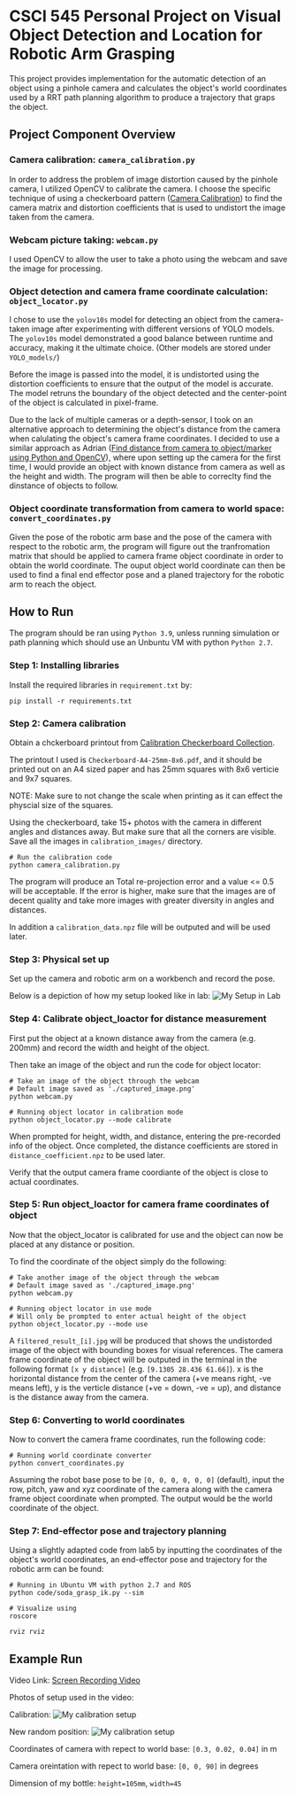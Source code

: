 # CSCI 545 Personal Project on Visual Object Detection and Location for Robotic Arm Grasping

This project provides implementation for the automatic detection of an object using a pinhole camera and calculates the object's world coordinates used by a RRT path planning algorithm to produce a trajectory that graps the object.

## Project Component Overview

### Camera calibration: `camera_calibration.py`

In order to address the problem of image distortion caused by the pinhole camera, I utilized OpenCV to calibrate the camera. I choose the specific technique of using a checkerboard pattern ([Camera Calibration](https://docs.opencv.org/4.x/dc/dbb/tutorial_py_calibration.html)) to find the camera matrix and distortion coefficients that is used to undistort the image taken from the camera.

### Webcam picture taking: `webcam.py`

I used OpenCV to allow the user to take a photo using the webcam and save the image for processing.

### Object detection and camera frame coordinate calculation: `object_locator.py`

I chose to use the `yolov10s` model for detecting an object from the camera-taken image after experimenting with different versions of YOLO models. The `yolov10s` model demonstrated a good balance between runtime and accuracy, making it the ultimate choice. (Other models are stored under `YOLO_models/`)

Before the image is passed into the model, it is undistorted using the distortion coefficients to ensure that the output of the model is accurate. The model retruns the boundary of the object detected and the center-point of the object is calculated in pixel-frame.

Due to the lack of multiple cameras or a depth-sensor, I took on an alternative approach to determining the object's distance from the camera when calulating the object's camera frame coordinates. I decided to use a similar approach as Adrian ([Find distance from camera to object/marker using Python and OpenCV](https://pyimagesearch.com/2015/01/19/find-distance-camera-objectmarker-using-python-opencv/)), where upon setting up the camera for the first time, I would provide an object with known distance from camera as well as the height and width. The program will then be able to correclty find the dinstance of objects to follow.

### Object coordinate transformation from camera to world space: `convert_coordinates.py`

Given the pose of the robotic arm base and the pose of the camera with respect to the robotic arm, the program will figure out the tranfromation matrix that should be applied to camera frame object coordinate in order to obtain the world coordinate. The ouput object world coordinate can then be used to find a final end effector pose and a planed trajectory for the robotic arm to reach the object.

## How to Run

The program should be ran using `Python 3.9`, unless running simulation or path planning which should use an Unbuntu VM with python `Python 2.7`.

### Step 1: Installing libraries

Install the required libraries in `requirement.txt` by:

``` shell
pip install -r requirements.txt 
```

### Step 2: Camera calibration

Obtain a chckerboard printout from [Calibration Checkerboard Collection](https://markhedleyjones.com/projects/calibration-checkerboard-collection). 

The printout I used is `Checkerboard-A4-25mm-8x6.pdf`, and it should be printed out on an A4 sized paper and has 25mm squares with 8x6 verticie and 9x7 squares.

NOTE: Make sure to not change the scale when printing as it can effect the physcial size of the squares.

Using the checkerboard, take 15+ photos with the camera in different angles and distances away. But make sure that all the corners are visible. Save all the images in `calibration_images/` directory.

``` shell
# Run the calibration code
python camera_calibration.py 
```

The program will produce an Total re-projection error and a value <= 0.5 will be acceptable. If the error is higher, make sure that the images are of decent quality and take more images with greater diversity in angles and distances.

In addition a `calibration_data.npz` file will be outputed and will be used later.

### Step 3: Physical set up

Set up the camera and robotic arm on a workbench and record the pose.

Below is a depiction of how my setup looked like in lab: ![My Setup in Lab](report_images/setup.png)

### Step 4: Calibrate object_loactor for distance measurement

First put the object at a known distance away from the camera (e.g. 200mm) and record the width and height of the object.

Then take an image of the object and run the code for object locator:

``` shell
# Take an image of the object through the webcam
# Default image saved as './captured_image.png'
python webcam.py  

# Running object locator in calibration mode
python object_locator.py --mode calibrate
```

When prompted for height, width, and distance, entering the pre-recorded info of the object. Once completed, the distance coefficients are stored in `distance_coefficient.npz` to be used later.

Verify that the output camera frame coordiante of the object is close to actual coordinates.

### Step 5: Run object_loactor for camera frame coordinates of object

Now that the object_locator is calibrated for use and the object can now be placed at any distance or position.

To find the coordinate of the object simply do the following:

``` shell
# Take another image of the object through the webcam
# Default image saved as './captured_image.png'
python webcam.py  

# Running object locator in use mode
# Will only be prompted to enter actual height of the object
python object_locator.py --mode use
```

A `filtered_result_[i].jpg` will be produced that shows the undistorded image of the object with bounding boxes for visual references. The camera frame coordinate of the object will be outputed in the terminal in the following format `[x y distance]` (e.g. `[9.1305 28.436 61.66]`). x is the horizontal distance from the center of the camera (+ve means right, -ve means left), y is the verticle distance (+ve = down, -ve = up), and distance is the distance away from the camera.

### Step 6: Converting to world coordinates

Now to convert the camera frame coordinates, run the following code:

``` shell
# Running world coordinate converter
python convert_coordinates.py 
```

Assuming the robot base pose to be `[0, 0, 0, 0, 0, 0]` (default), input the row, pitch, yaw and xyz coordinate of the camera along with the camera frame object coordinate when prompted. The output would be the world coordinate of the object.

### Step 7: End-effector pose and trajectory planning

Using a slightly adapted code from lab5 by inputting the coordinates of the object's world coordinates, an end-effector pose and trajectory for the robotic arm can be found:

``` shell
# Running in Ubuntu VM with python 2.7 and ROS
python code/soda_grasp_ik.py --sim 

# Visualize using
roscore

rviz rviz
```

## Example Run

Video Link: [Screen Recording Video](https://usc.zoom.us/rec/share/8iOnjz8pf3tp2Ir9tbHLeMWSlGQQ0_TB0Gl8JY5L8_kWQAb_jz957boexuY03Bjb.9_UPfonWwbQ5BPmz?startTime=1734568121000)

Photos of setup used in the video:

Calibration: ![My calibration setup](report_images/calibration_setup.jpg)

New random position: ![My calibration setup](report_images/new_position.jpg)

Coordinates of camera with repect to world base: `[0.3, 0.02, 0.04]` in m

Camera oreintation with repect to world base: `[0, 0, 90]` in degrees

Dimension of my bottle: `height=105mm`, `width=45`
